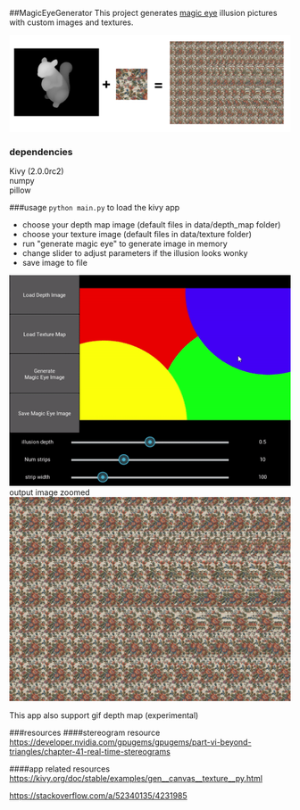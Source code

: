 ##MagicEyeGenerator
This project generates [magic eye](https://www.youtube.com/watch?v=v8O8Em_RPNg) illusion pictures with custom images and textures.  

![](doc/squirrel_magic_eye1.png)

### dependencies
Kivy (2.0.0rc2)  
numpy  
pillow

###usage 
`python main.py` to load the kivy app  
- choose your depth map image (default files in data/depth_map folder)  
- choose your texture image (default files in data/texture folder) 
- run "generate magic eye" to generate image in memory
- change slider to adjust parameters if the illusion looks wonky
- save image to file   

![demo.gif](doc/demo.gif)  
output image zoomed  
![demo.gif](doc/squirrel_magic_eye.png)

This app also support gif depth map (experimental)


###resources
####stereogram resource
https://developer.nvidia.com/gpugems/gpugems/part-vi-beyond-triangles/chapter-41-real-time-stereograms

####app related resources
https://kivy.org/doc/stable/examples/gen__canvas__texture__py.html

https://stackoverflow.com/a/52340135/4231985
